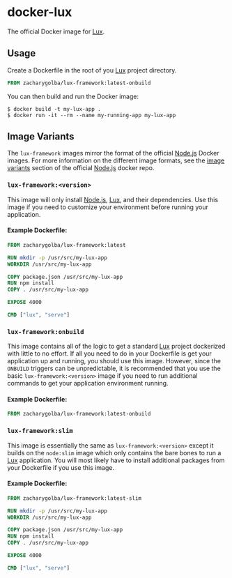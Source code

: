 # docker-lux

The official Docker image for [Lux](https://github.com/postlight/lux).

## Usage

Create a Dockerfile in the root of you [Lux](https://github.com/postlight/lux) project directory.

```dockerfile
FROM zacharygolba/lux-framework:latest-onbuild
```

You can then build and run the Docker image:

```console
$ docker build -t my-lux-app .
$ docker run -it --rm --name my-running-app my-lux-app
```

## Image Variants

The `lux-framework` images mirror the format of the official [Node.js](https://nodejs.org) Docker images. For more information on the different image formats, see the [image variants](https://github.com/nodejs/docker-node#image-variants) section of the official [Node.js](https://nodejs.org) docker repo.

### `lux-framework:<version>`

This image will only install [Node.js](https://nodejs.org), [Lux](https://github.com/postlight/lux), and their dependencies. Use this image if you need to customize your environment before running your application.

#### Example Dockerfile:

```dockerfile
FROM zacharygolba/lux-framework:latest

RUN mkdir -p /usr/src/my-lux-app
WORKDIR /usr/src/my-lux-app

COPY package.json /usr/src/my-lux-app
RUN npm install
COPY . /usr/src/my-lux-app

EXPOSE 4000

CMD ["lux", "serve"]
```

### `lux-framework:onbuild`

This image contains all of the logic to get a standard [Lux](https://github.com/postlight/lux) project dockerized with little to no effort. If all you need to do in your Dockerfile is get your application up and running, you should use this image. However, since the `ONBUILD` triggers can be unpredictable, it is recommended that you use the basic `lux-framework:<version>` image if you need to run additional commands to get your application environment running.

#### Example Dockerfile:

```dockerfile
FROM zacharygolba/lux-framework:latest-onbuild
```

### `lux-framework:slim`

This image is essentially the same as `lux-framework:<version>` except it builds on the `node:slim` image which only contains the bare bones to run a [Lux](https://github.com/postlight/lux) application. You will most likely have to install additional packages from your Dockerfile if you use this image.

#### Example Dockerfile:

```dockerfile
FROM zacharygolba/lux-framework:latest-slim

RUN mkdir -p /usr/src/my-lux-app
WORKDIR /usr/src/my-lux-app

COPY package.json /usr/src/my-lux-app
RUN npm install
COPY . /usr/src/my-lux-app

EXPOSE 4000

CMD ["lux", "serve"]
```
